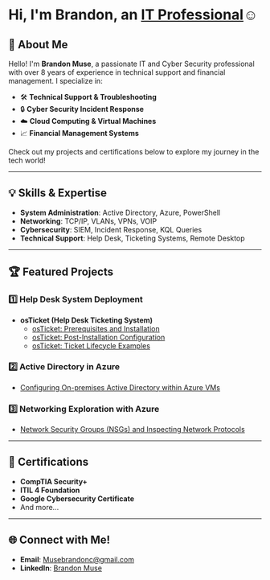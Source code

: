 # <h1>Hi, I'm Brandon, an <a href="https://www.linkedin.com/in/brandoncmuse/">IT Professional</a>☺</h1>
  

## 🚀 About Me  

Hello! I'm **Brandon Muse**, a passionate IT and Cyber Security professional with over 8 years of experience in technical support and financial management. I specialize in:  
- 🛠️ **Technical Support & Troubleshooting**  
- 🔒 **Cyber Security Incident Response**  
- ☁️ **Cloud Computing & Virtual Machines**  
- 📈 **Financial Management Systems**  

Check out my projects and certifications below to explore my journey in the tech world!  

---

## 💡 Skills & Expertise  

- **System Administration**: Active Directory, Azure, PowerShell  
- **Networking**: TCP/IP, VLANs, VPNs, VOIP  
- **Cybersecurity**: SIEM, Incident Response, KQL Queries  
- **Technical Support**: Help Desk, Ticketing Systems, Remote Desktop  

---

## 🏆 Featured Projects  

### 1️⃣ **Help Desk System Deployment**  
- <b>osTicket (Help Desk Ticketing System)</b>
  - [osTicket: Prerequisites and Installation](https://github.com/DevMuseX/osticket-prereqs)
  - [osTicket: Post-Installation Configuration](https://github.com/DevMuseX/post-install-config)
  - [osTicket: Ticket Lifecycle Examples](https://github.com/DevMuseX/ticket-lifecycle) 

### 2️⃣ **Active Directory in Azure**  
  - [Configuring On-premises Active Directory within Azure VMs](https://github.com/DevMuseX/configure-ad/tree/main)


### 3️⃣ **Networking Exploration with Azure**  
- [Network Security Groups (NSGs) and Inspecting Network Protocols](https://github.com/DevMuseX/azure-network-protocols/tree/main)

---

## 📜 Certifications  

- **CompTIA Security+**  
- **ITIL 4 Foundation**  
- **Google Cybersecurity Certificate**  
- And more...  

---

## 🌐 Connect with Me!  

- **Email**: [Musebrandonc@gmail.com](mailto:Musebrandonc@gmail.com)  
- **LinkedIn**: [Brandon Muse](https://www.linkedin.com/in/brandoncmuse/)  
